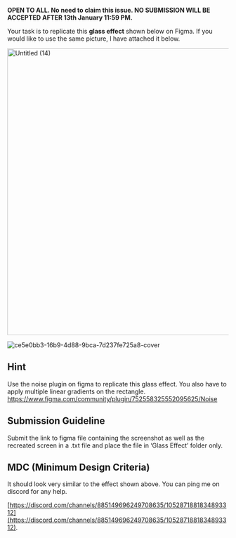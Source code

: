 **OPEN TO ALL. No need to claim this issue. NO SUBMISSION WILL BE ACCEPTED AFTER 13th January 11:59 PM.**

Your task is to replicate this **glass effect** shown below on Figma. If you would like to use the same picture, I have attached it below. 

<img width="654" alt="Untitled (14)" src="https://user-images.githubusercontent.com/96722257/211519975-533b794a-261f-4fe2-9658-feeacabad89a.png">

![ce5e0bb3-16b9-4d88-9bca-7d237fe725a8-cover](https://user-images.githubusercontent.com/96722257/211519885-ab863ed4-fc55-4d57-8efa-95e890e38b75.png)



## Hint

Use the noise plugin on figma to replicate this glass effect. You also have to apply multiple linear gradients on the rectangle.
https://www.figma.com/community/plugin/752558325552095625/Noise

## Submission Guideline

Submit the link to figma file containing the screenshot as well as the recreated screen in a .txt file and place the file in ‘Glass Effect’ folder only.

## MDC (Minimum Design Criteria)

It should look very similar to the effect shown above. You can ping me on discord for any help.

[https://discord.com/channels/885149696249708635/1052871881834893312](https://discord.com/channels/885149696249708635/1052871881834893312).